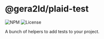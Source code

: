 # @gera2ld/plaid-test

![NPM](https://img.shields.io/npm/v/@gera2ld/plaid-test.svg)
![License](https://img.shields.io/npm/l/@gera2ld/plaid-test.svg)

A bunch of helpers to add tests to your project.

